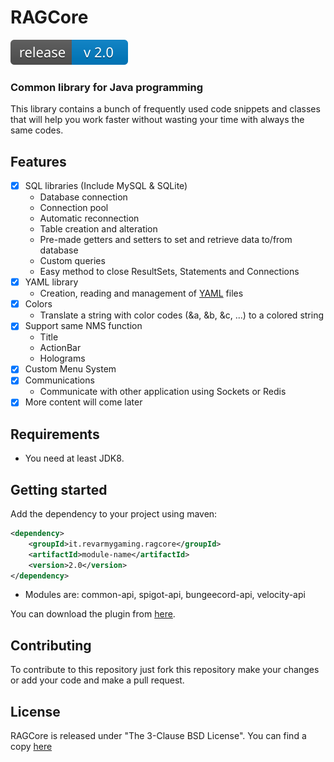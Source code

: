 # RAGCore
[![GitHub version](https://github.com/TheDarkSword/RAGCore/blob/master/icons/maven.svg)](https://search.maven.org/search?q=ragcore)

### Common library for Java programming
This library contains a bunch of frequently used code snippets and classes that will
help you work faster without wasting your time with always the same codes.

## Features
- [x] SQL libraries (Include MySQL & SQLite)
    - Database connection
    - Connection pool
    - Automatic reconnection
    - Table creation and alteration
    - Pre-made getters and setters to set and retrieve data to/from database
    - Custom queries
    - Easy method to close ResultSets, Statements and Connections
- [x] YAML library
    - Creation, reading and management of [YAML](https://yaml.org/) files
- [x] Colors
    - Translate a string with color codes (&a, &b, &c, ...) to a colored string
- [x] Support same NMS function
    - Title
    - ActionBar
    - Holograms
- [x] Custom Menu System
- [x] Communications
    - Communicate with other application using Sockets or Redis
- [x] More content will come later

## Requirements
- You need at least JDK8.

## Getting started
Add the dependency to your project using maven:
```xml
<dependency>
    <groupId>it.revarmygaming.ragcore</groupId>
    <artifactId>module-name</artifactId>
    <version>2.0</version>
</dependency>
```
- Modules are: common-api, spigot-api, bungeecord-api, velocity-api

You can download the plugin from [here](https://repo1.maven.org/maven2/it/revarmygaming/ragcore/plugin/2.0/plugin-2.0.jar).

## Contributing
To contribute to this repository just fork this repository make your changes or add your code and make a pull request.

## License
RAGCore is released under "The 3-Clause BSD License". You can find a copy [here](https://github.com/TheDarkSword/RAGCore/blob/master/LICENSE)

